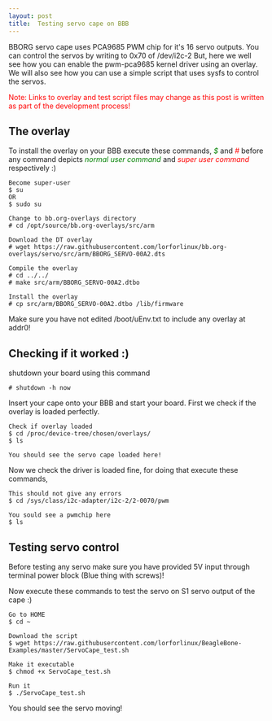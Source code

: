 ```yaml
---
layout: post
title:  Testing servo cape on BBB
---
```


BBORG servo cape uses PCA9685 PWM chip for it's 16 servo outputs. You can control the servos by writing to 0x70 of /dev/i2c-2 But, here we well see how you can enable the pwm-pca9685 kernel driver using an overlay. We will also see how you can use a simple script that uses sysfs to control the servos.

<p class="message" style="color:red;"> Note: Links to overlay and test script files may change as this post is written as part of the development process!</p>

## The overlay

To install the overlay on your BBB execute these commands, <i style="color:green">$</i> and <i style="color:red">#</i> before any command depicts <i style="color:green">normal user command</i> and <i style="color:red">super user command</i> respectively :)

``` instructions
Become super-user
$ su
OR
$ sudo su

Change to bb.org-overlays directory
# cd /opt/source/bb.org-overlays/src/arm

Download the DT overlay
# wget https://raw.githubusercontent.com/lorforlinux/bb.org-overlays/servo/src/arm/BBORG_SERVO-00A2.dts

Compile the overlay
# cd ../../
# make src/arm/BBORG_SERVO-00A2.dtbo

Install the overlay
# cp src/arm/BBORG_SERVO-00A2.dtbo /lib/firmware
```

Make sure you have not edited /boot/uEnv.txt to include any overlay at addr0!

## Checking if it worked :)

shutdown your board using this command

``` instructions
# shutdown -h now
```

Insert your cape onto your BBB and start your board. First we check if the overlay is loaded perfectly.

``` instructions
Check if overlay loaded
$ cd /proc/device-tree/chosen/overlays/
$ ls

You should see the servo cape loaded here!
```

Now we check the driver is loaded fine, for doing that execute these commands,

``` instructions
This should not give any errors
$ cd /sys/class/i2c-adapter/i2c-2/2-0070/pwm

You sould see a pwmchip here
$ ls
```

## Testing servo control

Before testing any servo make sure you have provided 5V input through terminal power block (Blue thing with screws)!

Now execute these commands to test the servo on S1 servo output of the cape :)

``` instructions
Go to HOME
$ cd ~

Download the script
$ wget https://raw.githubusercontent.com/lorforlinux/BeagleBone-Examples/master/ServoCape_test.sh

Make it executable
$ chmod +x ServoCape_test.sh

Run it
$ ./ServoCape_test.sh
```

You should see the servo moving!
